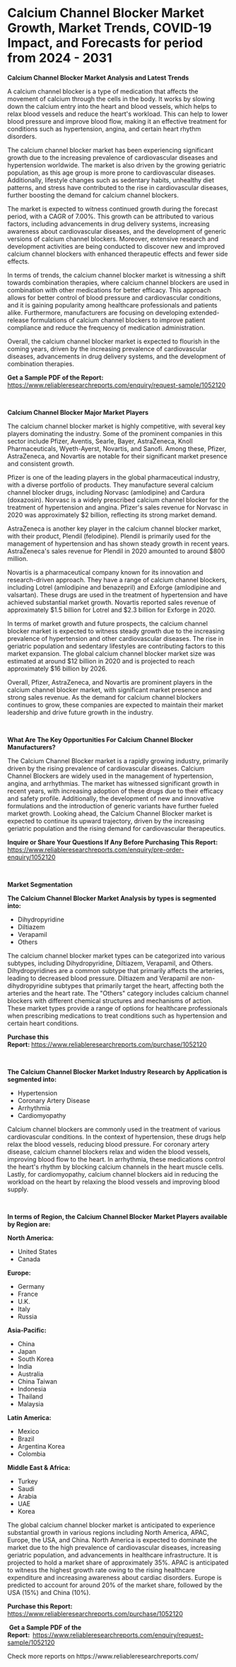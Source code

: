 <p><h1>Calcium Channel Blocker Market Growth, Market Trends, COVID-19 Impact, and Forecasts for period from 2024 - 2031</h1></p><p><strong>Calcium Channel Blocker Market Analysis and Latest Trends</strong></p>
<p><p>A calcium channel blocker is a type of medication that affects the movement of calcium through the cells in the body. It works by slowing down the calcium entry into the heart and blood vessels, which helps to relax blood vessels and reduce the heart's workload. This can help to lower blood pressure and improve blood flow, making it an effective treatment for conditions such as hypertension, angina, and certain heart rhythm disorders.</p><p>The calcium channel blocker market has been experiencing significant growth due to the increasing prevalence of cardiovascular diseases and hypertension worldwide. The market is also driven by the growing geriatric population, as this age group is more prone to cardiovascular diseases. Additionally, lifestyle changes such as sedentary habits, unhealthy diet patterns, and stress have contributed to the rise in cardiovascular diseases, further boosting the demand for calcium channel blockers.</p><p>The market is expected to witness continued growth during the forecast period, with a CAGR of 7.00%. This growth can be attributed to various factors, including advancements in drug delivery systems, increasing awareness about cardiovascular diseases, and the development of generic versions of calcium channel blockers. Moreover, extensive research and development activities are being conducted to discover new and improved calcium channel blockers with enhanced therapeutic effects and fewer side effects.</p><p>In terms of trends, the calcium channel blocker market is witnessing a shift towards combination therapies, where calcium channel blockers are used in combination with other medications for better efficacy. This approach allows for better control of blood pressure and cardiovascular conditions, and it is gaining popularity among healthcare professionals and patients alike. Furthermore, manufacturers are focusing on developing extended-release formulations of calcium channel blockers to improve patient compliance and reduce the frequency of medication administration.</p><p>Overall, the calcium channel blocker market is expected to flourish in the coming years, driven by the increasing prevalence of cardiovascular diseases, advancements in drug delivery systems, and the development of combination therapies.</p></p>
<p><strong>Get a Sample PDF of the Report:&nbsp;</strong> <a href="https://www.reliableresearchreports.com/enquiry/request-sample/1052120">https://www.reliableresearchreports.com/enquiry/request-sample/1052120</a></p>
<p>&nbsp;</p>
<p><strong>Calcium Channel Blocker Major Market Players</strong></p>
<p><p>The calcium channel blocker market is highly competitive, with several key players dominating the industry. Some of the prominent companies in this sector include Pfizer, Aventis, Searle, Bayer, AstraZeneca, Knoll Pharmaceuticals, Wyeth-Ayerst, Novartis, and Sanofi. Among these, Pfizer, AstraZeneca, and Novartis are notable for their significant market presence and consistent growth.</p><p>Pfizer is one of the leading players in the global pharmaceutical industry, with a diverse portfolio of products. They manufacture several calcium channel blocker drugs, including Norvasc (amlodipine) and Cardura (doxazosin). Norvasc is a widely prescribed calcium channel blocker for the treatment of hypertension and angina. Pfizer's sales revenue for Norvasc in 2020 was approximately $2 billion, reflecting its strong market demand.</p><p>AstraZeneca is another key player in the calcium channel blocker market, with their product, Plendil (felodipine). Plendil is primarily used for the management of hypertension and has shown steady growth in recent years. AstraZeneca's sales revenue for Plendil in 2020 amounted to around $800 million.</p><p>Novartis is a pharmaceutical company known for its innovation and research-driven approach. They have a range of calcium channel blockers, including Lotrel (amlodipine and benazepril) and Exforge (amlodipine and valsartan). These drugs are used in the treatment of hypertension and have achieved substantial market growth. Novartis reported sales revenue of approximately $1.5 billion for Lotrel and $2.3 billion for Exforge in 2020.</p><p>In terms of market growth and future prospects, the calcium channel blocker market is expected to witness steady growth due to the increasing prevalence of hypertension and other cardiovascular diseases. The rise in geriatric population and sedentary lifestyles are contributing factors to this market expansion. The global calcium channel blocker market size was estimated at around $12 billion in 2020 and is projected to reach approximately $16 billion by 2026.</p><p>Overall, Pfizer, AstraZeneca, and Novartis are prominent players in the calcium channel blocker market, with significant market presence and strong sales revenue. As the demand for calcium channel blockers continues to grow, these companies are expected to maintain their market leadership and drive future growth in the industry.</p></p>
<p>&nbsp;</p>
<p><strong>What Are The Key Opportunities For Calcium Channel Blocker Manufacturers?</strong></p>
<p><p>The Calcium Channel Blocker market is a rapidly growing industry, primarily driven by the rising prevalence of cardiovascular diseases. Calcium Channel Blockers are widely used in the management of hypertension, angina, and arrhythmias. The market has witnessed significant growth in recent years, with increasing adoption of these drugs due to their efficacy and safety profile. Additionally, the development of new and innovative formulations and the introduction of generic variants have further fueled market growth. Looking ahead, the Calcium Channel Blocker market is expected to continue its upward trajectory, driven by the increasing geriatric population and the rising demand for cardiovascular therapeutics.</p></p>
<p><strong>Inquire or Share Your Questions If Any Before Purchasing This Report:</strong> <a href="https://www.reliableresearchreports.com/enquiry/pre-order-enquiry/1052120">https://www.reliableresearchreports.com/enquiry/pre-order-enquiry/1052120</a></p>
<p>&nbsp;</p>
<p><strong>Market Segmentation</strong></p>
<p><strong>The Calcium Channel Blocker Market Analysis by types is segmented into:</strong></p>
<p><ul><li>Dihydropyridine</li><li>Diltiazem</li><li>Verapamil</li><li>Others</li></ul></p>
<p><p>The calcium channel blocker market types can be categorized into various subtypes, including Dihydropyridine, Diltiazem, Verapamil, and Others. Dihydropyridines are a common subtype that primarily affects the arteries, leading to decreased blood pressure. Diltiazem and Verapamil are non-dihydropyridine subtypes that primarily target the heart, affecting both the arteries and the heart rate. The "Others" category includes calcium channel blockers with different chemical structures and mechanisms of action. These market types provide a range of options for healthcare professionals when prescribing medications to treat conditions such as hypertension and certain heart conditions.</p></p>
<p><strong>Purchase this Report:&nbsp;</strong><a href="https://www.reliableresearchreports.com/purchase/1052120">https://www.reliableresearchreports.com/purchase/1052120</a></p>
<p>&nbsp;</p>
<p><strong>The Calcium Channel Blocker Market Industry Research by Application is segmented into:</strong></p>
<p><ul><li>Hypertension</li><li>Coronary Artery Disease</li><li>Arrhythmia</li><li>Cardiomyopathy</li></ul></p>
<p><p>Calcium channel blockers are commonly used in the treatment of various cardiovascular conditions. In the context of hypertension, these drugs help relax the blood vessels, reducing blood pressure. For coronary artery disease, calcium channel blockers relax and widen the blood vessels, improving blood flow to the heart. In arrhythmia, these medications control the heart's rhythm by blocking calcium channels in the heart muscle cells. Lastly, for cardiomyopathy, calcium channel blockers aid in reducing the workload on the heart by relaxing the blood vessels and improving blood supply.</p></p>
<p>&nbsp;</p>
<p><strong>In terms of Region, the Calcium Channel Blocker Market Players available by Region are:</strong></p>
<p>
    <p> <strong> North America: </strong>
        <ul>
            <li>United States</li>
            <li>Canada</li>
        </ul>
        </p> 
    <p> <strong> Europe: </strong>
        <ul>
            <li>Germany</li>
            <li>France</li>
            <li>U.K.</li>
            <li>Italy</li>
            <li>Russia</li>
        </ul>
        </p> 
    <p> <strong> Asia-Pacific: </strong>
        <ul>
            <li>China</li>
            <li>Japan</li>
            <li>South Korea</li>
            <li>India</li>
            <li>Australia</li>
            <li>China Taiwan</li>
            <li>Indonesia</li>
            <li>Thailand</li>
            <li>Malaysia</li>
        </ul>
        </p> 
    <p> <strong> Latin America: </strong>
        <ul>
            <li>Mexico</li>
            <li>Brazil</li>
            <li>Argentina Korea</li>
            <li>Colombia</li>
        </ul>
        </p> 
    <p> <strong> Middle East & Africa: </strong>
        <ul>
            <li>Turkey</li>
            <li>Saudi</li>
            <li>Arabia</li>
            <li>UAE</li>
            <li>Korea</li>
        </ul>
    </p>
    </p>
<p><p>The global calcium channel blocker market is anticipated to experience substantial growth in various regions including North America, APAC, Europe, the USA, and China. North America is expected to dominate the market due to the high prevalence of cardiovascular diseases, increasing geriatric population, and advancements in healthcare infrastructure. It is projected to hold a market share of approximately 35%. APAC is anticipated to witness the highest growth rate owing to the rising healthcare expenditure and increasing awareness about cardiac disorders. Europe is predicted to account for around 20% of the market share, followed by the USA (15%) and China (10%).</p></p>
<p><strong>Purchase this Report: </strong><a href="https://www.reliableresearchreports.com/purchase/1052120">https://www.reliableresearchreports.com/purchase/1052120</a></p>
<p>&nbsp;<strong>Get a Sample PDF of the Report:&nbsp;&nbsp;</strong><a href="https://www.reliableresearchreports.com/enquiry/request-sample/1052120">https://www.reliableresearchreports.com/enquiry/request-sample/1052120</a></p>
<p><strong></strong></p>
<p>Check more reports on https://www.reliableresearchreports.com/</p>